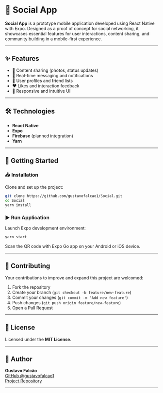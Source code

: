 # 📱 Social App

**Social App** is a prototype mobile application developed using React Native with Expo. Designed as a proof of concept for social networking, it showcases essential features for user interactions, content sharing, and community building in a mobile-first experience.

---

## ✨ Features

- 📸 Content sharing (photos, status updates)
- 💬 Real-time messaging and notifications
- 👥 User profiles and friend lists
- ❤️ Likes and interaction feedback
- 📱 Responsive and intuitive UI

---

## 🛠️ Technologies

- **React Native**
- **Expo**
- **Firebase** (planned integration)
- **Yarn**

---

## 🚀 Getting Started

### 📥 Installation

Clone and set up the project:

```bash
git clone https://github.com/gustavofalcao1/Social.git
cd Social
yarn install
```

### ▶️ Run Application

Launch Expo development environment:

```bash
yarn start
```

Scan the QR code with Expo Go app on your Android or iOS device.

---

## 🤝 Contributing

Your contributions to improve and expand this project are welcomed:

1. Fork the repository
2. Create your branch (`git checkout -b feature/new-feature`)
3. Commit your changes (`git commit -m 'Add new feature'`)
4. Push changes (`git push origin feature/new-feature`)
5. Open a Pull Request

---

## 📄 License

Licensed under the **MIT License**.

---

## 👤 Author

**Gustavo Falcão**  
[GitHub @gustavofalcao1](https://github.com/gustavofalcao1)  
[Project Repository](https://github.com/gustavofalcao1/Social)

---

